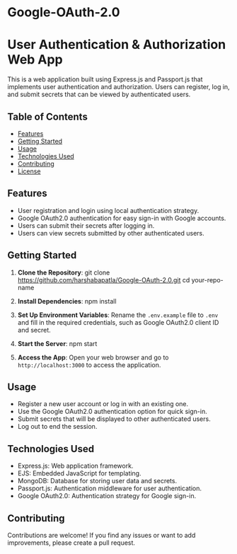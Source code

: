 # Google-OAuth-2.0
# User Authentication & Authorization Web App

This is a web application built using Express.js and Passport.js that implements user authentication and authorization. Users can register, log in, and submit secrets that can be viewed by authenticated users.

## Table of Contents

- [Features](#features)
- [Getting Started](#getting-started)
- [Usage](#usage)
- [Technologies Used](#technologies-used)
- [Contributing](#contributing)
- [License](#license)

## Features

- User registration and login using local authentication strategy.
- Google OAuth2.0 authentication for easy sign-in with Google accounts.
- Users can submit their secrets after logging in.
- Users can view secrets submitted by other authenticated users.

## Getting Started

1. **Clone the Repository**:
git clone https://github.com/harshabapatla/Google-OAuth-2.0.git
cd your-repo-name

2. **Install Dependencies**:
npm install


3. **Set Up Environment Variables**:
Rename the `.env.example` file to `.env` and fill in the required credentials, such as Google OAuth2.0 client ID and secret.

4. **Start the Server**:
npm start

5. **Access the App**:
Open your web browser and go to `http://localhost:3000` to access the application.

## Usage

- Register a new user account or log in with an existing one.
- Use the Google OAuth2.0 authentication option for quick sign-in.
- Submit secrets that will be displayed to other authenticated users.
- Log out to end the session.

## Technologies Used

- Express.js: Web application framework.
- EJS: Embedded JavaScript for templating.
- MongoDB: Database for storing user data and secrets.
- Passport.js: Authentication middleware for user authentication.
- Google OAuth2.0: Authentication strategy for Google sign-in.

## Contributing

Contributions are welcome! If you find any issues or want to add improvements, please create a pull request.
